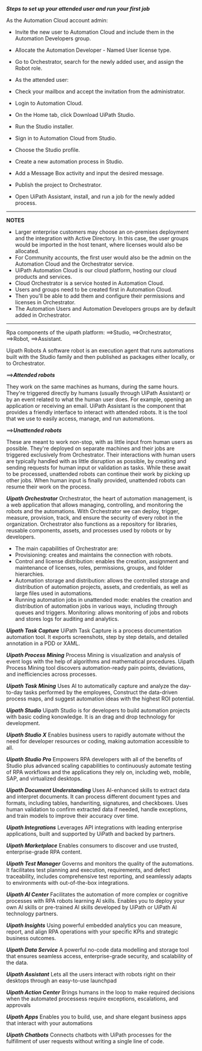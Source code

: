 ***Steps to set up your attended user and run your first job***

As the Automation Cloud account admin:

- Invite the new user to Automation Cloud and include them in the Automation Developers group.
- Allocate the Automation Developer - Named User license type.
- Go to Orchestrator, search for the newly added user, and assign the Robot role.

- As the attended user:
- Check your mailbox and accept the invitation from the administrator.
- Login to Automation Cloud.
- On the Home tab, click Download UiPath Studio.
- Run the Studio installer.
- Sign in to Automation Cloud from Studio.
- Choose the Studio profile.
- Create a new automation process in Studio.
- Add a Message Box activity and input the desired message.
- Publish the project to Orchestrator.
- Open UiPath Assistant, install, and run a job for the newly added process.

------------------

**NOTES**
- Larger enterprise customers may choose an on-premises deployment and the integration with Active Directory. In this case, the user groups would be imported in the host tenant, where licenses would also be allocated. 
- For Community accounts, the first user would also be the admin on the Automation Cloud and the Orchestrator service.
- UiPath Automation Cloud is our cloud platform, hosting our cloud products and services.
- Cloud Orchestrator is a service hosted in Automation Cloud. 
- Users and groups need to be created first in Automation Cloud. 
- Then you'll be able to add them and configure their permissions and licenses in Orchestrator. 
- The Automation Users and Automation Developers groups are by default added in Orchestrator.

----------------

Rpa components of the uipath platform: 
==>Studio, 
==>Orchestrator, 
==>Robot, 
==>Assistant.

Uipath Robots
A software robot is an execution agent that runs automations built with the Studio family and then published as packages either locally, or to Orchestrator. 

==>***Attended robots***

They work on the same machines as humans, during the same hours. 
They're triggered directly by humans (usually through UiPath Assistant) or by an event related to what the human user does. 
For example, opening an application or receiving an email.
UiPath Assistant is the component that provides a friendly interface to interact with attended robots. It is the tool that we use to easily access, manage, and run automations.

==>***Unattended robots***

These are meant to work non-stop, with as little input from human users as possible. 
They're deployed on separate machines and their jobs are triggered exclusively from Orchestrator.
Their interactions with human users are typically handled with as little disruption as possible, by creating and sending requests for human input or validation as tasks.
While these await to be processed, unattended robots can continue their work by picking up other jobs.
When human input is finally provided, unattended robots can resume their work on the process.

***Uipath Orchestrator***
Orchestrator, the heart of automation management, is a web application that allows managing, controlling, and monitoring the robots and the automations. 
With Orchestrator we can deploy, trigger, measure, provision, track, and ensure the security of every robot in the organization. 
Orchestrator also functions as a repository for libraries, reusable components, assets, and processes used by robots or by developers. 
- The main capabilities of Orchestrator are:
- Provisioning: creates and maintains the connection with robots.
- Control and license distribution: enables the creation, assignment and maintenance of licenses, roles, permissions, groups, and folder hierarchies.
- Automation storage and distribution: allows the controlled storage and distribution of automation projects, assets, and credentials, as well as large files used in automations.
- Running automation jobs in unattended mode: enables the creation and distribution of automation jobs in various ways, including through queues and triggers.
Monitoring: allows monitoring of jobs and robots and stores logs for auditing and analytics.

***Uipath Task Capture***
UiPath Task Capture is a process documentation automation tool.
It exports screenshots, step by step details, and detailed annotation in a PDD or XAML.

***Uipath Process Mining***
Process Mining is visualization and analysis of event logs with the help of algorithms and mathematical procedures. 
Uipath Process Mining tool discovers automation-ready pain points, deviations, and inefficiencies across processes.

***Uipath Task Mining***
Uses Al to automatically capture and analyze the day-to-day tasks performed by the employees, 
Construct the data-driven process maps, and suggest automation ideas with the highest ROI potential. 

***Uipath Studio***
Uipath Studio is for developers to build automation projects with basic coding konowledge.
It is an drag and drop technology for development.

***Uipath Studio X***
Enables business users to rapidly automate without the need for developer resources or coding, making automation accessible to all.

***Uipath Studio Pro***
Empowers RPA developers with all of the benefits of Studio plus advanced scaling capabilities to continuously automate testing of RPA workflows and the applications they rely on, including web, mobile, SAP, and virtualized desktops.

***Uipath Document Understanding***
Uses AI-enhanced skills to extract data and interpret documents. 
It can process different document types and formats, including tables, handwriting, signatures, and checkboxes. 
Uses human validation to confirm extracted data if needed, handle exceptions, and train models to improve their accuracy over time.

***Uipath Integrations***
Leverages API integrations with leading enterprise applications, built and supported by UiPath and backed by partners.

***Uipath Marketplace***
Enables consumers to discover and use trusted, enterprise-grade RPA content. 

***Uipath Test Manager***
Governs and monitors the quality of the automations. It facilitates test planning and execution, requirements, and defect traceability, includes comprehensive test reporting, and seamlessly adapts to environments with out-of-the-box integrations.

***Uipath AI Center***
Facilitates the automation of more complex or  cognitive processes with RPA robots learning Al skills.
Enables you to deploy your own Al skills or pre-trained Al skills developed by UiPath or UiPath Al technology partners.

***Uipath Insights***
Using powerful embedded analytics you can measure, report, and align RPA operations with your specific KPls and strategic business outcomes. 

***Uipath Data Service***
A powerful no-code data modelling and storage tool that ensures seamless access, enterprise-grade security, and scalability of the data.

***Uipath Assistant***
Lets all the users interact with robots right on their desktops through an easy-to-use launchpad

***Uipath Action Center***
Brings humans in the loop to make required decisions when the automated processess require exceptions, escalations, and approvals

***Uipath Apps***
Enables you to build, use, and share elegant business apps that interact with your automations

***Uipath Chatbots***
Connects chatbots with UiPath processes for the fulfillment of user requests without writing a single line of code.



